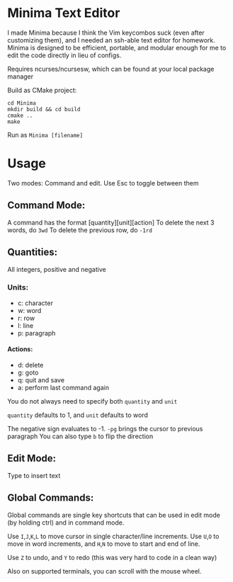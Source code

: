 # Minima Text Editor

I made Minima because I think the Vim keycombos suck (even after
customizing them), and I needed an ssh-able text editor for
homework. Minima is designed to be efficient, portable,
and modular enough for me to edit the code directly in lieu of configs.

Requires ncurses/ncursesw, which can be found at your local 
package manager

Build as CMake project:
```
cd Minima
mkdir build && cd build
cmake ..
make
```

Run as `Minima [filename]`

# Usage
Two modes: Command and edit. Use Esc to toggle between them

## Command Mode:
A command has the format [quantity][unit][action]
To delete the next 3 words, do `3wd`
To delete the previous row, do `-1rd`

## Quantities:
All integers, positive and negative

### Units:
- c: character
- w: word
- r: row
- l: line
- p: paragraph

#### Actions:
- d: delete
- g: goto
- q: quit and save
- a: perform last command again

You do not always need to specify both `quantity` and `unit`

`quantity` defaults to 1, and `unit` defaults to word

The negative sign evaluates to -1. `-pg` brings the cursor to previous paragraph
You can also type `b` to flip the direction

## Edit Mode:
Type to insert text


## Global Commands:
Global commands are single key shortcuts that can be used in edit mode
(by holding ctrl) and in command mode.

Use `I`,`J`,`K`,`L` to move cursor in single character/line increments.
Use `U`,`O` to move in word increments, and `H`,`N` to move to start and end of line.

Use `Z` to undo, and `Y` to redo (this was very hard to code in a clean way)

Also on supported terminals, you can scroll with the mouse wheel.
